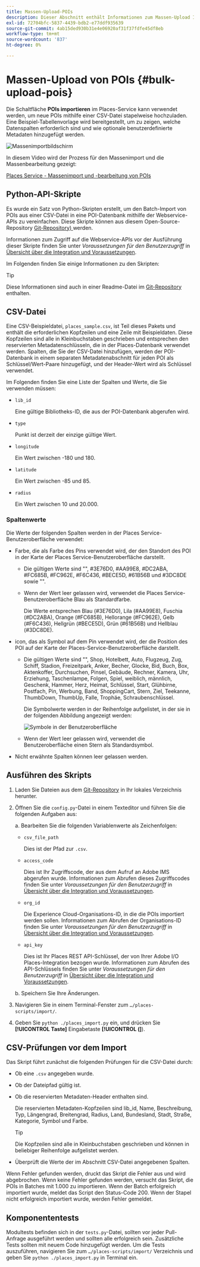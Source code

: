 ```yaml
---
title: Massen-Upload-POIs
description: Dieser Abschnitt enthält Informationen zum Massen-Upload Ihrer POIs.
exl-id: 72704bfc-5837-4439-bdb2-e77ddf935639
source-git-commit: 4ab15ded930b31e4e06920af31f37fdfe45df8eb
workflow-type: tm+mt
source-wordcount: '837'
ht-degree: 0%

---
```


# Massen-Upload von POIs {#bulk-upload-pois}

Die Schaltfläche **POIs importieren** im Places-Service kann verwendet werden, um neue POIs mithilfe einer CSV-Datei stapelweise hochzuladen. Eine Beispiel-Tabellenvorlage wird bereitgestellt, um zu zeigen, welche Datenspalten erforderlich sind und wie optionale benutzerdefinierte Metadaten hinzugefügt werden.

![Massenimportbildschirm](/help/assets/Bulk-import.png)

In diesem Video wird der Prozess für den Massenimport und die Massenbearbeitung gezeigt:

<!--I changed this embed to a link to pass validation. We should not link to youtube videos, so please upload this to MCP-->

[Places Service - Massenimport und -bearbeitung von POIs](https://www.youtube.com/watch?v=75qVtirsXhg)

## Python-API-Skripte

Es wurde ein Satz von Python-Skripten erstellt, um den Batch-Import von POIs aus einer CSV-Datei in eine POI-Datenbank mithilfe der Webservice-APIs zu vereinfachen. Diese Skripte können aus diesem Open-Source-Repository [Git-Repository) ](https://github.com/adobe/places-scripts) werden.

Informationen zum Zugriff auf die Webservice-APIs vor der Ausführung dieser Skripte finden Sie unter *Voraussetzungen für den Benutzerzugriff* in [Übersicht über die Integration und Voraussetzungen](/help/web-service-api/adobe-i-o-integration.md).

Im Folgenden finden Sie einige Informationen zu den Skripten:

>[!TIP]
>
>Diese Informationen sind auch in einer Readme-Datei im [Git-Repository](https://github.com/adobe/places-scripts) enthalten.

## CSV-Datei

Eine CSV-Beispieldatei, `places_sample.csv`, ist Teil dieses Pakets und enthält die erforderlichen Kopfzeilen und eine Zeile mit Beispieldaten. Diese Kopfzeilen sind alle in Kleinbuchstaben geschrieben und entsprechen den reservierten Metadatenschlüsseln, die in der Places-Datenbank verwendet werden. Spalten, die Sie der CSV-Datei hinzufügen, werden der POI-Datenbank in einem separaten Metadatenabschnitt für jeden POI als Schlüssel/Wert-Paare hinzugefügt, und der Header-Wert wird als Schlüssel verwendet.

Im Folgenden finden Sie eine Liste der Spalten und Werte, die Sie verwenden müssen:

* `lib_id`

  Eine gültige Bibliotheks-ID, die aus der POI-Datenbank abgerufen wird.

* `type`

  Punkt ist derzeit der einzige gültige Wert.

* `longitude`

  Ein Wert zwischen -180 und 180.

* `latitude`

  Ein Wert zwischen -85 und 85.

* `radius`

  Ein Wert zwischen 10 und 20.000.

### Spaltenwerte

Die Werte der folgenden Spalten werden in der Places Service-Benutzeroberfläche verwendet:

* Farbe, die als Farbe des Pins verwendet wird, der den Standort des POI in der Karte der Places Service-Benutzeroberfläche darstellt.
   * Die gültigen Werte sind &quot;&quot;, #3E76D0, #AA99E8, #DC2ABA, #FC685B, #FC962E, #F6C436, #BECE5D, #61B56B und #3DC8DE sowie &quot;&quot;.
   * Wenn der Wert leer gelassen wird, verwendet die Places Service-Benutzeroberfläche Blau als Standardfarbe.

     Die Werte entsprechen Blau (#3E76D0), Lila (#AA99E8), Fuschia (#DC2ABA), Orange (#FC685B), Hellorange (#FC962E), Gelb (#F6C436), Hellgrün (#BECE5D), Grün (#61B56B) und Hellblau (#3DC8DE).

* icon, das als Symbol auf dem Pin verwendet wird, der die Position des POI auf der Karte der Places-Service-Benutzeroberfläche darstellt.

   * Die gültigen Werte sind &quot;&quot;, Shop, Hotelbett, Auto, Flugzeug, Zug, Schiff, Stadion, Freizeitpark, Anker, Becher, Glocke, Bid, Buch, Box, Aktenkoffer, Durchsuchen, Pinsel, Gebäude, Rechner, Kamera, Uhr, Erziehung, Taschenlampe, Folgen, Spiel, weiblich, männlich, Geschenk, Hammer, Herz, Heimat, Schlüssel, Start, Glühbirne, Postfach, Pin, Werbung, Band, ShoppingCart, Stern, Ziel, Teekanne, ThumbDown, ThumbUp, Falle, Trophäe, Schraubenschlüssel.

     Die Symbolwerte werden in der Reihenfolge aufgelistet, in der sie in der folgenden Abbildung angezeigt werden:

     ![Symbole in der Benutzeroberfläche](/help/assets/UI_icons.png)

   * Wenn der Wert leer gelassen wird, verwendet die Benutzeroberfläche einen Stern als Standardsymbol.

* Nicht erwähnte Spalten können leer gelassen werden.

## Ausführen des Skripts

1. Laden Sie Dateien aus dem [Git-Repository](https://github.com/adobe/places-scripts) in Ihr lokales Verzeichnis herunter.
1. Öffnen Sie die `config.py`-Datei in einem Texteditor und führen Sie die folgenden Aufgaben aus:

   a. Bearbeiten Sie die folgenden Variablenwerte als Zeichenfolgen:

   * `csv_file_path`

     Dies ist der Pfad zur `.csv`.

   * `access_code`

     Dies ist Ihr Zugriffscode, der aus dem Aufruf an Adobe IMS abgerufen wurde. Informationen zum Abrufen dieses Zugriffscodes finden Sie unter *Voraussetzungen für den Benutzerzugriff* in [Übersicht über die Integration und Voraussetzungen](/help/web-service-api/adobe-i-o-integration.md).

   * `org_id`

     Die Experience Cloud-Organisations-ID, in die die POIs importiert werden sollen. Informationen zum Abrufen der Organisations-ID finden Sie unter *Voraussetzungen für den Benutzerzugriff* in [Übersicht über die Integration und Voraussetzungen](/help/web-service-api/adobe-i-o-integration.md).

   * `api_key`

     Dies ist Ihr Places REST API-Schlüssel, der von Ihrer Adobe I/O Places-Integration bezogen wurde. Informationen zum Abrufen des API-Schlüssels finden Sie unter *Voraussetzungen für den Benutzerzugriff* in [Übersicht über die Integration und Voraussetzungen](/help/web-service-api/adobe-i-o-integration.md).

   b. Speichern Sie Ihre Änderungen.

1. Navigieren Sie in einem Terminal-Fenster zum `…/places-scripts/import/`.
1. Geben Sie `python ./places_import.py` ein, und drücken Sie **[!UICONTROL Taste]** Eingabetaste **[!UICONTROL (]**).


## CSV-Prüfungen vor dem Import

Das Skript führt zunächst die folgenden Prüfungen für die CSV-Datei durch:

* Ob eine `.csv` angegeben wurde.
* Ob der Dateipfad gültig ist.
* Ob die reservierten Metadaten-Header enthalten sind.

  Die reservierten Metadaten-Kopfzeilen sind lib_id, Name, Beschreibung, Typ, Längengrad, Breitengrad, Radius, Land, Bundesland, Stadt, Straße, Kategorie, Symbol und Farbe.

  >[!TIP]
  >
  >Die Kopfzeilen sind alle in Kleinbuchstaben geschrieben und können in beliebiger Reihenfolge aufgelistet werden.

* Überprüft die Werte der im Abschnitt CSV-Datei angegebenen Spalten.

Wenn Fehler gefunden werden, druckt das Skript die Fehler aus und wird abgebrochen. Wenn keine Fehler gefunden werden, versucht das Skript, die POIs in Batches mit 1.000 zu importieren. Wenn der Batch erfolgreich importiert wurde, meldet das Script den Status-Code 200. Wenn der Stapel nicht erfolgreich importiert wurde, werden Fehler gemeldet.

## Komponententests

Modultests befinden sich in der `tests.py`-Datei, sollten vor jeder Pull-Anfrage ausgeführt werden und sollten alle erfolgreich sein. Zusätzliche Tests sollten mit neuem Code hinzugefügt werden. Um die Tests auszuführen, navigieren Sie zum `…/places-scripts/import/` Verzeichnis und geben Sie `python ./places_import.py` in Terminal ein.
